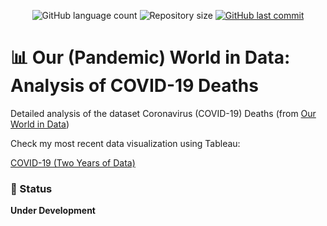 <p align="center">
  <img alt="GitHub language count" src="https://img.shields.io/github/languages/count/gabrielnsil/covid19_2years?color=green">
  <img alt="Repository size" src="https://img.shields.io/github/repo-size/gabrielnsil/covid19_2years">
  <a href="https://github.com/gabrielnsil/covid19_2years">
    <img alt="GitHub last commit" src="https://img.shields.io/github/last-commit/gabrielnsil/covid19_2years?color=yellow">
  </a>
</p>

# :bar_chart: Our (Pandemic) World in Data: Analysis of COVID-19 Deaths
Detailed analysis of the dataset Coronavirus (COVID-19) Deaths (from [Our World in Data](https://ourworldindata.org/covid-deaths))


Check my most recent data visualization using Tableau:

[COVID-19 (Two Years of Data)](https://public.tableau.com/views/covid19_2years/Painel1?:language=pt-BR&publish=yes&:display_count=n&:origin=viz_share_link)



### :construction: Status

**Under Development**
